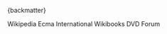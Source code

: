 
{backmatter}

<reference anchor="ActionScript" target="https://en.wikipedia.org/wiki/ActionScript">
  <front>
    <title>ActionScript</title>
    <author>
      <organization>Wikipedia</organization>
    </author>
  </front>
</reference>

<reference anchor="ECMAScript" target="https://262.ecma-international.org/6.0/">
  <front>
    <title>ECMA-262 6th Edition, June 2015. ECMAScript 2015 language specification</title>
    <author>
      <organization>Ecma International</organization>
    </author>
    <date month="June" year="2015" />
  </front>
</reference>

<reference anchor="DVD-Info" target="http://dvd.sourceforge.net/dvdinfo/">
  <front>
    <title>DVD-Video Information</title>
    <author/>
  </front>
</reference>

<reference anchor="Inside-DVD-Video" target="https://en.wikibooks.org/wiki/Inside_DVD-Video/Instruction_Set_Details">
  <front>
    <title>Inside DVD-Video/Instruction Set Details</title>
    <author>
      <organization>Wikibooks</organization>
    </author>
  </front>
</reference>

<reference anchor="DVD-Video" target="http://www.dvdforum.org/">
  <front>
    <title>DVD-Books: Part 3 DVD-Video Book</title>
    <author>
      <organization>DVD Forum</organization>
    </author>
    <date month="November" year="1995" />
  </front>
</reference>

<reference anchor="Matroska">
  <front>
    <title>Media Container Specifications</title>
    <author initials="S." surname="Lhomme" fullname="Steve Lhomme"> </author>
    <author initials="M." surname="Bunkus" fullname="Moritz Bunkus"> </author>
    <author initials="D." surname="Rice" fullname="Dave Rice"> </author>
    <date month="April" day="24" year="2024"/>
  </front>
  <seriesInfo name="Internet-Draft" value="draft-ietf-cellar-matroska-21"/>
</reference>
